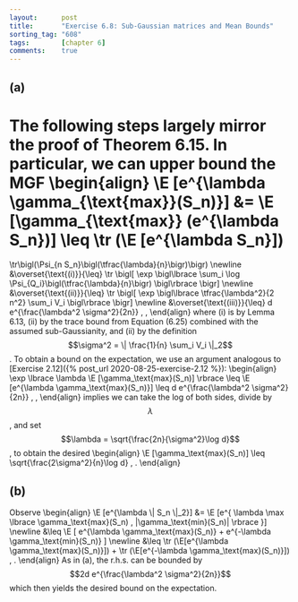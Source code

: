 ```yaml
---
layout:      post
title:       "Exercise 6.8: Sub-Gaussian matrices and Mean Bounds"
sorting_tag: "608"
tags:        [chapter 6]
comments:    true
---
```


## (a)

The following steps largely mirror the proof of Theorem 6.15. In particular,
we can upper bound the MGF
\begin{align}
  \E [e^{\lambda \gamma\_{\text{max}}(S\_n)}]
  &=
  \E [\gamma\_{\text{max}} (e^{\lambda S\_n})]
  \leq
  \tr (\E [e^{\lambda S\_n}])
  =
  \tr\bigl(\Psi\_{n S\_n}\bigl(\tfrac{\lambda}{n}\bigr)\bigr)
  \newline
  &\overset{\text{(i)}}{\leq}
  \tr \bigl[ \exp \bigl\lbrace
    \sum\_i \log \Psi\_{Q\_i}\bigl(\tfrac{\lambda}{n}\bigr)
  \bigl\rbrace \bigr]
  \newline
  &\overset{\text{(ii)}}{\leq}
  \tr \bigl[ \exp \bigl\lbrace
    \tfrac{\lambda^2}{2 n^2} \sum\_i V\_i
  \bigl\rbrace \bigr]
  \newline
  &\overset{\text{(iii)}}{\leq}
  d e^{\frac{\lambda^2 \sigma^2}{2n}}
  \, ,
\end{align}
where (i) is by Lemma 6.13, (ii) by the trace bound from Equation (6.25)
combined with the assumed sub-Gaussianity, and (ii) by the definition
$$\sigma^2 = \| \frac{1}{n} \sum_i V_i \|_2$$. To obtain a bound on the
expectation, we use an argument analogous to
[Exercise 2.12]({% post_url 2020-08-25-exercise-2.12 %}):
\begin{align}
  \exp \lbrace \lambda \E [\gamma\_\text{max}(S\_n)] \rbrace
  \leq
  \E [e^{\lambda \gamma\_\text{max}(S\_n)}]
  \leq
  d e^{\frac{\lambda^2 \sigma^2}{2n}}
  \, ,
\end{align}
implies we can take the log of both sides, divide by $$\lambda$$, and set
$$\lambda = \sqrt{\frac{2n}{\sigma^2}\log d}$$, to obtain the desired
\begin{align}
  \E [\gamma\_\text{max}(S\_n)]
  \leq
  \sqrt{\frac{2\sigma^2}{n}\log d}
  \, .
\end{align}

## (b)

Observe
\begin{align}
  \E [e^{\lambda \\| S\_n \\|\_2}]
  &=
  \E [e^{
      \lambda \max \lbrace
        \gamma\_\text{max}(S_n) , |\gamma\_\text{min}(S_n)|
      \rbrace
    }] \newline
  &\leq
  \E [
    e^{\lambda \gamma\_\text{max}(S_n)} +
    e^{-\lambda \gamma\_\text{min}(S_n)}
  ] \newline
  &\leq 
  \tr (\E[e^{\lambda \gamma\_\text{max}(S_n)}])
  +
  \tr (\E[e^{-\lambda \gamma\_\text{max}(S_n)}])
  \, .
\end{align}
As in (a), the r.h.s. can be bounded by $$2d e^{\frac{\lambda^2 \sigma^2}{2n}}$$
which then yields the desired bound on the expectation.
